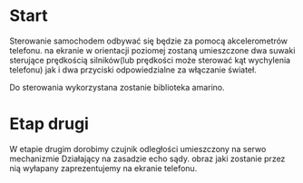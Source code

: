 # Start #

Sterowanie samochodem odbywać się będzie za pomocą akcelerometrów telefonu. na ekranie w orientacji poziomej zostaną umieszczone dwa suwaki sterujące prędkością silników(lub prędkości może sterować kąt wychylenia telefonu) jak i dwa przyciski odpowiedzialne za włączanie świateł.

Do sterowania wykorzystana zostanie biblioteka amarino.

# Etap drugi #

W etapie drugim dorobimy czujnik odległości umieszczony na serwo mechanizmie Działający na zasadzie echo sądy. obraz jaki zostanie przez nią wyłapany zaprezentujemy na ekranie telefonu.